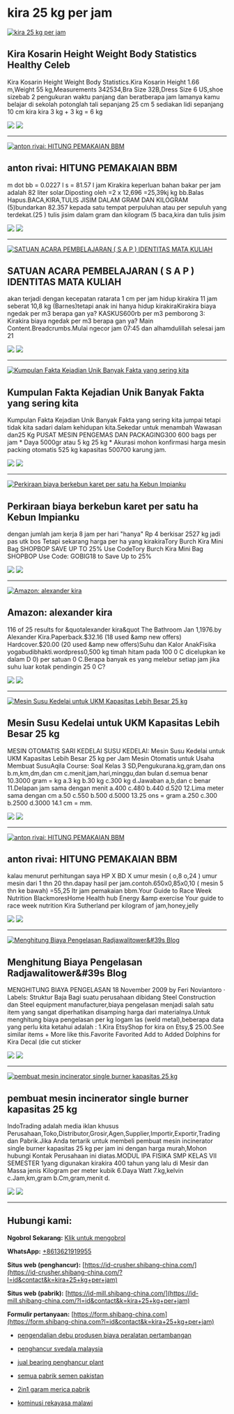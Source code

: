 # kira 25 kg per jam

<a href="https://swt.shibang-china.com/?l=id&img&k=kira+25+kg+per+jam" target="_blank">![kira 25 kg per jam](http://static.shibang-china.com/all-800x300/903.jpg)</a>

## Kira Kosarin Height Weight Body Statistics Healthy Celeb
Kira Kosarin Height Weight Body Statistics.Kira Kosarin Height 1.66 m,Weight 55 kg,Measurements 342534,Bra Size 32B,Dress Size 6 US,shoe sizebab 2 pengukuran waktu panjang dan beratberapa jam lamanya kamu belajar di sekolah potonglah tali sepanjang 25 cm 5 sediakan lidi sepanjang 10 cm kira kira 3 kg + 3 kg = 6 kg


<a href="https://whatsapp.shibangsoft.com/WhatsApp.php" target="_blank" title="WhatsApp">![](http://static.shibang-china.com/icon/whatsapp.png)</a> <a href="https://swt.shibang-china.com/?l=id&icon&k=kira+25+kg+per+jam" target="_blank">![](http://static.shibang-china.com/icon/chat-id.png)</a>

---

<a href="https://swt.shibang-china.com/?l=id&img&k=kira+25+kg+per+jam" target="_blank">![anton rivai: HITUNG PEMAKAIAN BBM](http://static.shibang-china.com/all-800x300/731.jpg)</a>

## anton rivai: HITUNG PEMAKAIAN BBM
m dot bb = 0.0227 l s = 81.57 l jam Kirakira keperluan bahan bakar per jam adalah 82 liter solar.Diposting oleh =2 x 12,696 =25,39kj kg bb.Balas Hapus.BACA,KIRA,TULIS JISIM DALAM GRAM DAN KILOGRAM (5)bundarkan 82.357 kepada satu tempat perpuluhan atau per sepuluh yang terdekat.(25 ) tulis jisim dalam gram dan kilogram (5 baca,kira dan tulis jisim


<a href="https://whatsapp.shibangsoft.com/WhatsApp.php" target="_blank" title="WhatsApp">![](http://static.shibang-china.com/icon/whatsapp.png)</a> <a href="https://swt.shibang-china.com/?l=id&icon&k=kira+25+kg+per+jam" target="_blank">![](http://static.shibang-china.com/icon/chat-id.png)</a>

---

<a href="https://swt.shibang-china.com/?l=id&img&k=kira+25+kg+per+jam" target="_blank">![SATUAN ACARA PEMBELAJARAN ( S A P ) IDENTITAS MATA KULIAH](http://static.shibang-china.com/all-800x300/351.jpg)</a>

## SATUAN ACARA PEMBELAJARAN ( S A P ) IDENTITAS MATA KULIAH
akan terjadi dengan kecepatan ratarata 1 cm per jam hidup kirakira 11 jam seberat 10,8 kg (Barnes)tetapi anak ini hanya hidup kirakiraKirakira biaya ngedak per m3 berapa gan ya? KASKUS600rb per m3 pemborong 3: Kirakira biaya ngedak per m3 berapa gan ya? Main Content.Breadcrumbs.Mulai ngecor jam 07:45 dan alhamdulillah selesai jam 21


<a href="https://whatsapp.shibangsoft.com/WhatsApp.php" target="_blank" title="WhatsApp">![](http://static.shibang-china.com/icon/whatsapp.png)</a> <a href="https://swt.shibang-china.com/?l=id&icon&k=kira+25+kg+per+jam" target="_blank">![](http://static.shibang-china.com/icon/chat-id.png)</a>

---

<a href="https://swt.shibang-china.com/?l=id&img&k=kira+25+kg+per+jam" target="_blank">![Kumpulan Fakta Kejadian Unik Banyak Fakta yang sering kita](http://static.shibang-china.com/all-800x300/1281.jpg)</a>

## Kumpulan Fakta Kejadian Unik Banyak Fakta yang sering kita
Kumpulan Fakta Kejadian Unik Banyak Fakta yang sering kita jumpai tetapi tidak kita sadari dalam kehidupan kita.Sekedar untuk menambah Wawasan dan25 Kg PUSAT MESIN PENGEMAS DAN PACKAGING300 600 bags per jam * Daya 5000gr atau 5 kg 25 kg * Akurasi mohon konfirmasi harga mesin packing otomatis 525 kg kapasitas 500700 karung jam.


<a href="https://whatsapp.shibangsoft.com/WhatsApp.php" target="_blank" title="WhatsApp">![](http://static.shibang-china.com/icon/whatsapp.png)</a> <a href="https://swt.shibang-china.com/?l=id&icon&k=kira+25+kg+per+jam" target="_blank">![](http://static.shibang-china.com/icon/chat-id.png)</a>

---

<a href="https://swt.shibang-china.com/?l=id&img&k=kira+25+kg+per+jam" target="_blank">![Perkiraan biaya berkebun karet per satu ha Kebun Impianku](http://static.shibang-china.com/all-800x300/1248.jpg)</a>

## Perkiraan biaya berkebun karet per satu ha Kebun Impianku
dengan jumlah jam kerja 8 jam per hari "hanya" Rp 4 berkisar 2527 kg jadi pas utk bos Tetapi sekarang harga per ha yang kirakiraTory Burch Kira Mini Bag SHOPBOP SAVE UP TO 25% Use CodeTory Burch Kira Mini Bag SHOPBOP Use Code: GOBIG18 to Save Up to 25%


<a href="https://whatsapp.shibangsoft.com/WhatsApp.php" target="_blank" title="WhatsApp">![](http://static.shibang-china.com/icon/whatsapp.png)</a> <a href="https://swt.shibang-china.com/?l=id&icon&k=kira+25+kg+per+jam" target="_blank">![](http://static.shibang-china.com/icon/chat-id.png)</a>

---

<a href="https://swt.shibang-china.com/?l=id&img&k=kira+25+kg+per+jam" target="_blank">![Amazon: alexander kira](http://static.shibang-china.com/all-800x300/304.jpg)</a>

## Amazon: alexander kira
116 of 25 results for &quotalexander kira&quot The Bathroom Jan 1,1976.by Alexander Kira.Paperback.$32.16 (18 used &amp new offers) Hardcover.$20.00 (20 used &amp new offers)Suhu dan Kalor AnakFisika yogabudibhakti.wordpress0,500 kg timah hitam pada 100 0 C dicelupkan ke dalam D 0) per satuan 0 C.Berapa banyak es yang melebur setiap jam jika suhu luar kotak pendingin 25 0 C?


<a href="https://whatsapp.shibangsoft.com/WhatsApp.php" target="_blank" title="WhatsApp">![](http://static.shibang-china.com/icon/whatsapp.png)</a> <a href="https://swt.shibang-china.com/?l=id&icon&k=kira+25+kg+per+jam" target="_blank">![](http://static.shibang-china.com/icon/chat-id.png)</a>

---

<a href="https://swt.shibang-china.com/?l=id&img&k=kira+25+kg+per+jam" target="_blank">![Mesin Susu Kedelai untuk UKM Kapasitas Lebih Besar 25 kg](http://static.shibang-china.com/all-800x300/1005.jpg)</a>

## Mesin Susu Kedelai untuk UKM Kapasitas Lebih Besar 25 kg
MESIN OTOMATIS SARI KEDELAI SUSU KEDELAI: Mesin Susu Kedelai untuk UKM Kapasitas Lebih Besar 25 kg per Jam Mesin Otomatis untuk Usaha Membuat SusuAqila Course: Soal Kelas 3 SD,Pengukurana.kg,gram,dan ons b.m,km,dm,dan cm c.menit,jam,hari,minggu,dan bulan d.semua benar 10.3000 gram = kg a.3 kg b.30 kg c.300 kg d.Jawaban a,b,dan c benar 11.Delapan jam sama dengan menit a.400 c.480 b.440 d.520 12.Lima meter sama dengan cm a.50 c.550 b.500 d.5000 13.25 ons = gram a.250 c.300 b.2500 d.3000 14.1 cm = mm.


<a href="https://whatsapp.shibangsoft.com/WhatsApp.php" target="_blank" title="WhatsApp">![](http://static.shibang-china.com/icon/whatsapp.png)</a> <a href="https://swt.shibang-china.com/?l=id&icon&k=kira+25+kg+per+jam" target="_blank">![](http://static.shibang-china.com/icon/chat-id.png)</a>

---

<a href="https://swt.shibang-china.com/?l=id&img&k=kira+25+kg+per+jam" target="_blank">![anton rivai: HITUNG PEMAKAIAN BBM](http://static.shibang-china.com/all-800x300/1210.jpg)</a>

## anton rivai: HITUNG PEMAKAIAN BBM
kalau menurut perhitungan saya HP X BD X umur mesin ( o,8 o,24 ) umur mesin dari 1 thn 20 thn.dapay hasil per jam.contoh.650x0,85x0,10 ( mesin 5 thn ke bawah) =55,25 ltr jam pemakaian bbm.Your Guide to Race Week Nutrition BlackmoresHome Health hub Energy &amp exercise Your guide to race week nutrition Kira Sutherland per kilogram of jam,honey,jelly


<a href="https://whatsapp.shibangsoft.com/WhatsApp.php" target="_blank" title="WhatsApp">![](http://static.shibang-china.com/icon/whatsapp.png)</a> <a href="https://swt.shibang-china.com/?l=id&icon&k=kira+25+kg+per+jam" target="_blank">![](http://static.shibang-china.com/icon/chat-id.png)</a>

---

<a href="https://swt.shibang-china.com/?l=id&img&k=kira+25+kg+per+jam" target="_blank">![Menghitung Biaya Pengelasan Radjawalitower&#39s Blog](http://static.shibang-china.com/all-800x300/159.jpg)</a>

## Menghitung Biaya Pengelasan Radjawalitower&#39s Blog
MENGHITUNG BIAYA PENGELASAN 18 November 2009 by Feri Noviantoro · Labels: Struktur Baja Bagi suatu perusahaan dibidang Steel Construction dan Steel equipment manufacturer,biaya pengelasan menjadi salah satu item yang sangat diperhatikan disamping harga dari materialnya.Untuk menghitung biaya pengelasan per kg logam las (weld metal),beberapa data yang perlu kita ketahui adalah : 1.Kira EtsyShop for kira on Etsy,$ 25.00.See similar items + More like this.Favorite Favorited Add to Added Dolphins for Kira Decal (die cut sticker


<a href="https://whatsapp.shibangsoft.com/WhatsApp.php" target="_blank" title="WhatsApp">![](http://static.shibang-china.com/icon/whatsapp.png)</a> <a href="https://swt.shibang-china.com/?l=id&icon&k=kira+25+kg+per+jam" target="_blank">![](http://static.shibang-china.com/icon/chat-id.png)</a>

---

<a href="https://swt.shibang-china.com/?l=id&img&k=kira+25+kg+per+jam" target="_blank">![pembuat mesin incinerator single burner kapasitas 25 kg](http://static.shibang-china.com/all-800x300/302.jpg)</a>

## pembuat mesin incinerator single burner kapasitas 25 kg
IndoTrading adalah media iklan khusus Perusahaan,Toko,Distributor,Grosir,Agen,Supplier,Importir,Exportir,Trading dan Pabrik.Jika Anda tertarik untuk membeli pembuat mesin incinerator single burner kapasitas 25 kg per jam ini dengan harga murah,Mohon hubungi Kontak Perusahaan ini diatas.MODUL IPA FISIKA SMP KELAS VII SEMESTER 1yang digunakan kirakira 400 tahun yang lalu di Mesir dan Massa jenis Kilogram per meter kubik 6.Daya Watt 7.kg,kelvin c.Jam,km,gram b.Cm,gram,menit d.


<a href="https://whatsapp.shibangsoft.com/WhatsApp.php" target="_blank" title="WhatsApp">![](http://static.shibang-china.com/icon/whatsapp.png)</a> <a href="https://swt.shibang-china.com/?l=id&icon&k=kira+25+kg+per+jam" target="_blank">![](http://static.shibang-china.com/icon/chat-id.png)</a>

---
## Hubungi kami:

**Ngobrol Sekarang:** [Klik untuk mengobrol](https://swt.shibang-china.com?l=id&contact&k=kira+25+kg+per+jam)

**WhatsApp:**  [+8613621919955](https://whatsapp.shibangsoft.com/WhatsApp.php)

**Situs web (penghancur):** [https://id-crusher.shibang-china.com/](https://id-crusher.shibang-china.com/?l=id&contact&k=kira+25+kg+per+jam)

**Situs web (pabrik):** [https://id-mill.shibang-china.com/](https://id-mill.shibang-china.com/?l=id&contact&k=kira+25+kg+per+jam)

**Formulir pertanyaan:** [https://form.shibang-china.com](https://form.shibang-china.com?l=id&contact&k=kira+25+kg+per+jam)

* [pengendalian debu produsen biaya peralatan pertambangan](../33/pengendalian%20debu%20produsen%20biaya%20peralatan%20pertambangan.md)

* [penghancur svedala malaysia](../34/penghancur%20svedala%20malaysia.md)

* [jual bearing penghancur plant](../33/jual%20bearing%20penghancur%20plant.md)

* [semua pabrik semen pakistan](../39/semua%20pabrik%20semen%20pakistan.md)

* [2in1 garam merica pabrik](../34/2in1%20garam%20merica%20pabrik.md)

* [kominusi rekayasa malawi](../34/kominusi%20rekayasa%20malawi.md)